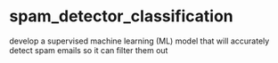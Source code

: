 # spam_detector_classification
develop a supervised machine learning (ML) model that will accurately detect spam emails so it can filter them out 

